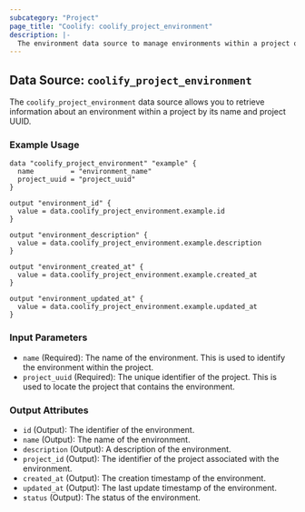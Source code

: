 ```yaml
---
subcategory: "Project"
page_title: "Coolify: coolify_project_environment"
description: |-
  The environment data source to manage environments within a project on Coolify.
---
```


## Data Source: `coolify_project_environment`

The `coolify_project_environment` data source allows you to retrieve information about an environment within a project by its name and project UUID.

### Example Usage

```hcl
data "coolify_project_environment" "example" {
  name         = "environment_name"
  project_uuid = "project_uuid"
}

output "environment_id" {
  value = data.coolify_project_environment.example.id
}

output "environment_description" {
  value = data.coolify_project_environment.example.description
}

output "environment_created_at" {
  value = data.coolify_project_environment.example.created_at
}

output "environment_updated_at" {
  value = data.coolify_project_environment.example.updated_at
}
```

### Input Parameters

- `name` (Required): The name of the environment. This is used to identify the environment within the project.
- `project_uuid` (Required): The unique identifier of the project. This is used to locate the project that contains the environment.

### Output Attributes

- `id` (Output): The identifier of the environment.
- `name` (Output): The name of the environment.
- `description` (Output): A description of the environment.
- `project_id` (Output): The identifier of the project associated with the environment.
- `created_at` (Output): The creation timestamp of the environment.
- `updated_at` (Output): The last update timestamp of the environment.
- `status` (Output): The status of the environment.